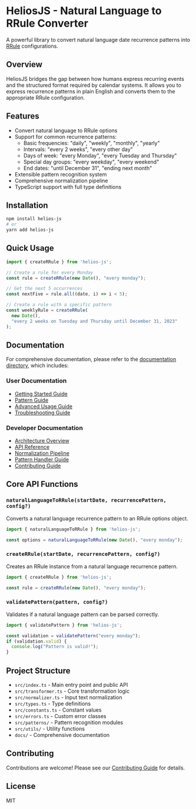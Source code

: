 # HeliosJS - Natural Language to RRule Converter

A powerful library to convert natural language date recurrence patterns into [RRule](https://github.com/jakubroztocil/rrule) configurations.

## Overview

HeliosJS bridges the gap between how humans express recurring events and the structured format required by calendar systems. It allows you to express recurrence patterns in plain English and converts them to the appropriate RRule configuration.

## Features

- Convert natural language to RRule options
- Support for common recurrence patterns:
  - Basic frequencies: "daily", "weekly", "monthly", "yearly"
  - Intervals: "every 2 weeks", "every other day"
  - Days of week: "every Monday", "every Tuesday and Thursday"
  - Special day groups: "every weekday", "every weekend"
  - End dates: "until December 31", "ending next month"
- Extensible pattern recognition system
- Comprehensive normalization pipeline
- TypeScript support with full type definitions

## Installation

```bash
npm install helios-js
# or
yarn add helios-js
```

## Quick Usage

```typescript
import { createRRule } from 'helios-js';

// Create a rule for every Monday
const rule = createRRule(new Date(), "every monday");

// Get the next 5 occurrences
const nextFive = rule.all((date, i) => i < 5);

// Create a rule with a specific pattern
const weeklyRule = createRRule(
  new Date(), 
  "every 2 weeks on Tuesday and Thursday until December 31, 2023"
);
```

## Documentation

For comprehensive documentation, please refer to the [documentation directory](./docs/README.md), which includes:

### User Documentation

- [Getting Started Guide](./docs/public/getting-started.md)
- [Pattern Guide](./docs/public/patterns.md)
- [Advanced Usage Guide](./docs/public/advanced-usage.md)
- [Troubleshooting Guide](./docs/public/troubleshooting.md)

### Developer Documentation

- [Architecture Overview](./docs/development/architecture-overview.md)
- [API Reference](./docs/development/api-reference.md)
- [Normalization Pipeline](./docs/development/normalization-pipeline.md)
- [Pattern Handler Guide](./docs/development/pattern-handler-guide.md)
- [Contributing Guide](./docs/development/contributing-guide.md)

## Core API Functions

### `naturalLanguageToRRule(startDate, recurrencePattern, config?)`

Converts a natural language recurrence pattern to an RRule options object.

```typescript
import { naturalLanguageToRRule } from 'helios-js';

const options = naturalLanguageToRRule(new Date(), "every monday");
```

### `createRRule(startDate, recurrencePattern, config?)`

Creates an RRule instance from a natural language recurrence pattern.

```typescript
import { createRRule } from 'helios-js';

const rule = createRRule(new Date(), "every monday");
```

### `validatePattern(pattern, config?)`

Validates if a natural language pattern can be parsed correctly.

```typescript
import { validatePattern } from 'helios-js';

const validation = validatePattern("every monday");
if (validation.valid) {
  console.log("Pattern is valid!");
}
```

## Project Structure

- `src/index.ts` - Main entry point and public API
- `src/transformer.ts` - Core transformation logic
- `src/normalizer.ts` - Input text normalization
- `src/types.ts` - Type definitions
- `src/constants.ts` - Constant values
- `src/errors.ts` - Custom error classes
- `src/patterns/` - Pattern recognition modules
- `src/utils/` - Utility functions
- `docs/` - Comprehensive documentation

## Contributing

Contributions are welcome! Please see our [Contributing Guide](./docs/development/contributing-guide.md) for details.

## License

MIT
